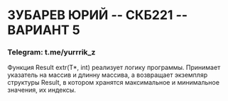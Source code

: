 # ЗУБАРЕВ ЮРИЙ *-*- СКБ221 *-*- ВАРИАНТ 5
### Telegram: t.me/yurrrik_z

Функция Result<T> extr(T*, int) реализует логику программы.
Принимает указатель на массив и длинну массива, а возвращает экземпляр структуры Result, в котором хранятся максимальное и минимальное значения, их индексы.